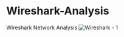 # Wireshark-Analysis
Wireshark Network Analysis
![Wireshark - 1](https://github.com/beaston15/Wireshark-Analysis/assets/121417326/ef90d326-63d8-4d72-81fa-2131545bd645)
